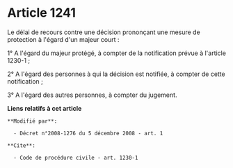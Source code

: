 # Article 1241

Le délai de recours contre une décision prononçant une mesure de protection à l'égard d'un majeur court : 

1° A l'égard du majeur protégé, à compter de la notification prévue à l'article 1230-1 ;

2° A l'égard des personnes à qui la décision est notifiée, à compter de cette notification ; 

3° A l'égard des autres personnes, à compter du jugement.

**Liens relatifs à cet article**

	**Modifié par**:

	  - Décret n°2008-1276 du 5 décembre 2008 - art. 1

	**Cite**:

	  - Code de procédure civile - art. 1230-1
